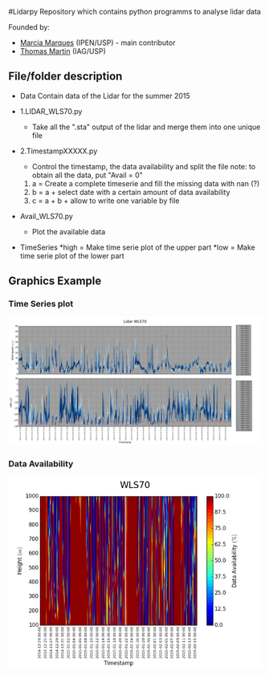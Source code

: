 #Lidarpy
Repository which contains python programms to analyse lidar data

Founded by:
* [Marcia Marques](https://github.com/orgs/LidarUSP/people/MarciaMarques) (IPEN/USP) - main contributor
* [Thomas Martin](https://github.com/TomCMM) (IAG/USP)

## File/folder description
- Data
   Contain data of the Lidar for the summer 2015

- 1.LIDAR_WLS70.py
  * Take all the ".sta" output of the lidar and merge them into one unique file

- 2.TimestampXXXXX.py
  * Control the timestamp, the data availability and split the file
note: to obtain all the data, put "Avail = 0"
  1. a = Create a complete timeserie and fill the missing data with nan (?)
  2. b = a + select date with a certain amount of data availability
  3. c = a + b + allow to write one variable by file

- Avail_WLS70.py
  * Plot the available data 

- TimeSeries
  *high = Make time serie plot of the upper part
  *low = Make time serie plot of the lower part

## Graphics Example
### Time Series plot
![alt text](https://github.com/LidarUSP/Lidarpy/blob/master/plot/TimeSeries-high.png "Time Serie plot")

### Data Availability 
![alt text](https://github.com/LidarUSP/Lidarpy/blob/master/plot/Avail_WLS70.png "Availability plot")


